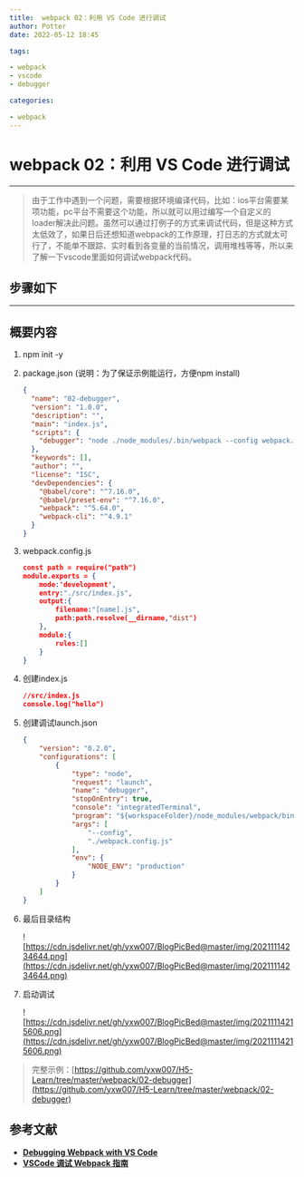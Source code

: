 ```yaml
---
title:  webpack 02：利用 VS Code 进行调试
author: Potter
date: 2022-05-12 18:45

tags:

- webpack
- vscode
- debugger

categories:

- webpack
---
```


# webpack 02：利用 VS Code 进行调试


---
> 由于工作中遇到一个问题，需要根据环境编译代码，比如：ios平台需要某项功能，pc平台不需要这个功能，所以就可以用过编写一个自定义的loader解决此问题。虽然可以通过打例子的方式来调试代码，但是这种方式太低效了，如果日后还想知道webpack的工作原理，打日志的方式就太可行了，不能单不跟踪、实时看到各变量的当前情况，调用堆栈等等，所以来了解一下vscode里面如何调试webpack代码。
>

<!--more-->

## 步骤如下
---

## 概要内容


1. npm init -y
2. package.json (说明：为了保证示例能运行，方便npm install)

    ```json
    {
      "name": "02-debugger",
      "version": "1.0.0",
      "description": "",
      "main": "index.js",
      "scripts": {
        "debugger": "node ./node_modules/.bin/webpack --config webpack.config.js"
      },
      "keywords": [],
      "author": "",
      "license": "ISC",
      "devDependencies": {
        "@babel/core": "^7.16.0",
        "@babel/preset-env": "^7.16.0",
        "webpack": "^5.64.0",
        "webpack-cli": "^4.9.1"
      }
    }
    ```

3. webpack.config.js

    ```json
    const path = require("path")
    module.exports = {
        mode:'development',
        entry:"./src/index.js",
        output:{
            filename:"[name].js",
            path:path.resolve(__dirname,"dist")
        },
        module:{
            rules:[]
        }
    }
    ```

4. 创建index.js

    ```json
    //src/index.js
    console.log("hello")
    ```

5. 创建调试launch.json

    ```json
    {
        "version": "0.2.0",
        "configurations": [
            {
                "type": "node",
                "request": "launch",
                "name": "debugger",
                "stopOnEntry": true,
                "console": "integratedTerminal",
                "program": "${workspaceFolder}/node_modules/webpack/bin/webpack.js",
                "args": [
                    "--config",
                    "./webpack.config.js"
                ],
                "env": {
                    "NODE_ENV": "production"
                }
            }
        ]
    }
    ```

6. 最后目录结构

    ![https://cdn.jsdelivr.net/gh/yxw007/BlogPicBed@master/img/20211114234644.png](https://cdn.jsdelivr.net/gh/yxw007/BlogPicBed@master/img/20211114234644.png)

7. 启动调试

    ![https://cdn.jsdelivr.net/gh/yxw007/BlogPicBed@master/img/20211114215606.png](https://cdn.jsdelivr.net/gh/yxw007/BlogPicBed@master/img/20211114215606.png)

> 完整示例：[https://github.com/yxw007/H5-Learn/tree/master/webpack/02-debugger](https://github.com/yxw007/H5-Learn/tree/master/webpack/02-debugger)
>

## 参考文献

- **[Debugging Webpack with VS Code](https://medium.com/@jsilvax/debugging-webpack-with-vs-code-b14694db4f8e)**
- **[VSCode 调试 Webpack 指南](https://zhuanlan.zhihu.com/p/108939782)**
